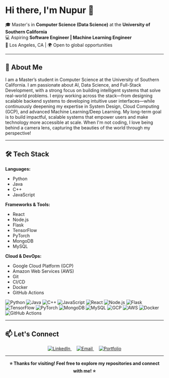 # Hi there, I'm Nupur 👋  

🎓 Master's in **Computer Science (Data Science)** at the **University of Southern California**  
💻 Aspiring **Software Engineer | Machine Learning Engineer**  
📍 Los Angeles, CA | 🌍 Open to global opportunities  

---

## 🚀 About Me
I am a Master’s student in Computer Science at the University of Southern California. I am passionate about AI, Data Science, and Full-Stack Development, with a strong focus on building intelligent systems that solve real-world problems. I enjoy working across the stack—from designing scalable backend systems to developing intuitive user interfaces—while continuously deepening my expertise in System Design, Cloud Computing (GCP), and advanced Machine Learning/Deep Learning. My long-term goal is to build impactful, scalable systems that empower users and make technology more accessible at scale. When I'm not coding, I love being behind a camera lens, capturing the beauties of the world through my perspective!

---

## 🛠️ Tech Stack
**Languages:**  
- Python  
- Java  
- C++  
- JavaScript  

**Frameworks & Tools:**  
- React  
- Node.js  
- Flask  
- TensorFlow  
- PyTorch  
- MongoDB  
- MySQL  

**Cloud & DevOps:**  
- Google Cloud Platform (GCP)
- Amazon Web Services (AWS)
- Git
- CI/CD  
- Docker  
- GitHub Actions

![Python](https://img.shields.io/badge/-Python-3776AB?style=for-the-badge&logo=python&logoColor=white) ![Java](https://img.shields.io/badge/-Java-007396?style=for-the-badge&logo=java&logoColor=white) ![C++](https://img.shields.io/badge/-C++-00599C?style=for-the-badge&logo=cplusplus&logoColor=white) ![JavaScript](https://img.shields.io/badge/-JavaScript-F7DF1E?style=for-the-badge&logo=javascript&logoColor=black) ![React](https://img.shields.io/badge/-React-61DAFB?style=for-the-badge&logo=react&logoColor=black) ![Node.js](https://img.shields.io/badge/-Node.js-339933?style=for-the-badge&logo=nodedotjs&logoColor=white) ![Flask](https://img.shields.io/badge/-Flask-000000?style=for-the-badge&logo=flask&logoColor=white) ![TensorFlow](https://img.shields.io/badge/-TensorFlow-FF6F00?style=for-the-badge&logo=tensorflow&logoColor=white) ![PyTorch](https://img.shields.io/badge/-PyTorch-EE4C2C?style=for-the-badge&logo=pytorch&logoColor=white) ![MongoDB](https://img.shields.io/badge/-MongoDB-47A248?style=for-the-badge&logo=mongodb&logoColor=white) ![MySQL](https://img.shields.io/badge/-MySQL-4479A1?style=for-the-badge&logo=mysql&logoColor=white) ![GCP](https://img.shields.io/badge/-Google%20Cloud-4285F4?style=for-the-badge&logo=googlecloud&logoColor=white) ![AWS](https://img.shields.io/badge/AWS-232F3E?style=for-the-badge&logo=amazon-aws&logoColor=white)
 ![Docker](https://img.shields.io/badge/-Docker-2496ED?style=for-the-badge&logo=docker&logoColor=white) ![GitHub Actions](https://img.shields.io/badge/-GitHub%20Actions-2088FF?style=for-the-badge&logo=githubactions&logoColor=white)

---

## 📫 Let's Connect
<p align="center">
  <a href="https://www.linkedin.com/in/nupur-dashputre/">
    <img src="https://img.shields.io/badge/-LinkedIn-0077B5?style=flat-square&logo=linkedin&logoColor=white" alt="LinkedIn" />
  </a>
  &nbsp;&nbsp;&nbsp;
  <a href="mailto:nupurdashputre@gmail.com">
    <img src="https://img.shields.io/badge/-Email-D14836?style=flat-square&logo=gmail&logoColor=white" alt="Email" />
  </a>
  &nbsp;&nbsp;&nbsp;
  <a href="http://nupurad.github.io/">
    <img src="https://img.shields.io/badge/-Portfolio-000000?style=flat-square&logo=vercel&logoColor=white" alt="Portfolio" />
  </a>
</p>


---
<p align="center">
  <b>⭐ Thanks for visiting! Feel free to explore my repositories and connect with me! ⭐</b>
</p>
